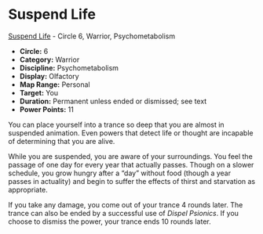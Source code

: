 # Suspend Life

[Suspend Life](/Psionics/S/SuspendLife.md) - Circle 6, Warrior, Psychometabolism

- **Circle:** 6
- **Category:** Warrior
- **Discipline:** Psychometabolism
- **Display:** Olfactory
- **Map Range:** Personal
- **Target:** You
- **Duration:** Permanent unless ended or dismissed; see text
- **Power Points:** 11

You can place yourself into a trance so deep that you are almost in suspended animation. Even powers that detect life or thought are incapable of determining that you are alive.

While you are suspended, you are aware of your surroundings. You feel the passage of one day for every year that actually passes. Though on a slower schedule, you grow hungry after a “day” without food (though a year passes in actuality) and begin to suffer the effects of thirst and starvation as appropriate.

If you take any damage, you come out of your trance 4 rounds later. The trance can also be ended by a successful use of *Dispel Psionics*. If you choose to dismiss the power, your trance ends 10 rounds later.
